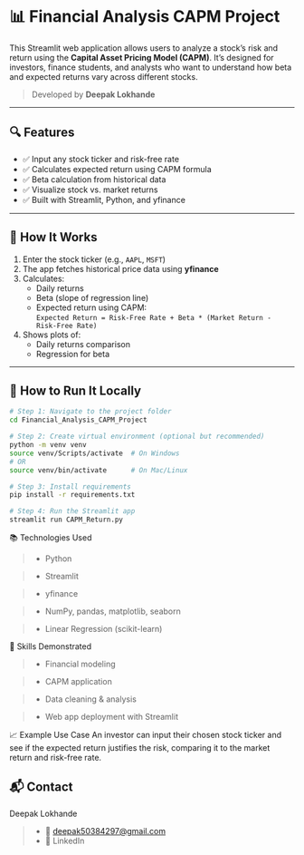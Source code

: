 # 📊 Financial Analysis CAPM Project

This Streamlit web application allows users to analyze a stock’s risk and return using the **Capital Asset Pricing Model (CAPM)**. It’s designed for investors, finance students, and analysts who want to understand how beta and expected returns vary across different stocks.

> Developed by **Deepak Lokhande**

---

## 🔍 Features

- ✅ Input any stock ticker and risk-free rate
- ✅ Calculates expected return using CAPM formula
- ✅ Beta calculation from historical data
- ✅ Visualize stock vs. market returns
- ✅ Built with Streamlit, Python, and yfinance

---

## 📌 How It Works

1. Enter the stock ticker (e.g., `AAPL`, `MSFT`)
2. The app fetches historical price data using **yfinance**
3. Calculates:
   - Daily returns
   - Beta (slope of regression line)
   - Expected return using CAPM:  
     `Expected Return = Risk-Free Rate + Beta * (Market Return - Risk-Free Rate)`
4. Shows plots of:
   - Daily returns comparison
   - Regression for beta

---

## 🚀 How to Run It Locally

```bash
# Step 1: Navigate to the project folder
cd Financial_Analysis_CAPM_Project

# Step 2: Create virtual environment (optional but recommended)
python -m venv venv
source venv/Scripts/activate  # On Windows
# OR
source venv/bin/activate      # On Mac/Linux

# Step 3: Install requirements
pip install -r requirements.txt

# Step 4: Run the Streamlit app
streamlit run CAPM_Return.py

```

📚 Technologies Used
> - Python

> - Streamlit

> - yfinance

> - NumPy, pandas, matplotlib, seaborn

> - Linear Regression (scikit-learn)

🧠 Skills Demonstrated
> - Financial modeling

> - CAPM application

> - Data cleaning & analysis

> - Web app deployment with Streamlit

📈 Example Use Case
An investor can input their chosen stock ticker and see if the expected return justifies the risk, comparing it to the market return and risk-free rate.

## 📬 Contact
Deepak Lokhande
> - 📧 deepak50384297@gmail.com
> - 🔗 LinkedIn
